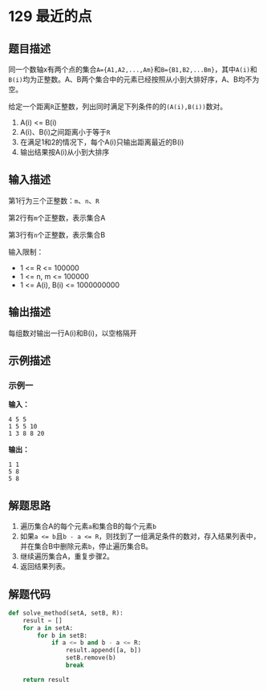 # 129 最近的点

## 题目描述

同一个数轴x有两个点的集合`A={A1,A2,...,Am}`和`B={B1,B2,...Bm}`，其中`A(i)`和`B(i)`均为正整数。A、B两个集合中的元素已经按照从小到大排好序，A、B均不为空。

给定一个距离`R`正整数，列出同时满足下列条件的的`(A(i),B(i))`数对。
1. A(i) <= B(i)
2. A(i)、B(i)之间距离小于等于`R`
3. 在满足1和2的情况下，每个A(i)只输出距离最近的B(i)
4. 输出结果按A(i)从小到大排序

## 输入描述

第1行为三个正整数：`m`、`n`、`R`

第2行有`m`个正整数，表示集合A

第3行有`n`个正整数，表示集合B

输入限制：
- 1 <= R <= 100000
- 1 <= n, m <= 100000
- 1 <= A(i), B(i) <= 1000000000

## 输出描述

每组数对输出一行A(i)和B(i)，以空格隔开

## 示例描述

### 示例一

**输入：**
```text
4 5 5
1 5 5 10
1 3 8 8 20
```

**输出：**
```text
1 1
5 8
5 8
```

## 解题思路

1. 遍历集合A的每个元素`a`和集合B的每个元素`b`
2. 如果`a <= b`且`b - a <= R`，则找到了一组满足条件的数对，存入结果列表中，并在集合B中删除元素`b`，停止遍历集合B。
3. 继续遍历集合A，重复步骤2。
4. 返回结果列表。

## 解题代码

```python
def solve_method(setA, setB, R):
    result = []
    for a in setA:
        for b in setB:
            if a <= b and b - a <= R:
                result.append([a, b])
                setB.remove(b)
                break

    return result
```